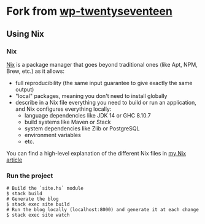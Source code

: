 # Fork from [wp-twentyseventeen](https://github.com/katychuang/wp-twentyseventeen)

## Using Nix

### Nix

[Nix](https://nixos.org/) is a package manager that goes beyond traditional ones (like Apt, NPM, Brew, etc.) as it
allows:

- full reproducibility (the same input guarantee to give exactly the same output)
- "local" packages, meaning you don't need to install globally
- describe in a Nix file everything you need to build or run an application, and Nix configures everything locally:
  - language dependencies like JDK 14 or GHC 8.10.7
  - build systems like Maven or Stack
  - system dependencies like Zlib or PostgreSQL
  - environment variables
  - etc.

You can find a high-level explanation of the different Nix files in [my Nix article](/posts/2021-12-23-Nix-the-Package-Manager.md)

### Run the project

```shell script
# Build the `site.hs` module
$ stack build
# Generate the blog
$ stack exec site build
# Run the blog locally (localhost:8000) and generate it at each change
$ stack exec site watch
```
